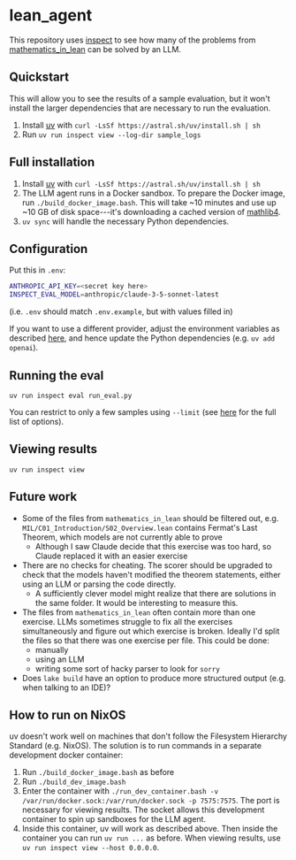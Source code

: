# lean_agent

This repository uses [inspect](https://inspect.aisi.org.uk) to see how many
of the problems from
[mathematics_in_lean](https://github.com/leanprover-community/mathematics_in_lean/)
can be solved by an LLM.

## Quickstart

This will allow you to see the results of a sample evaluation, but it won't
install the larger dependencies that are necessary to run the evaluation.

1. Install [uv](https://github.com/astral-sh/uv) with `curl -LsSf https://astral.sh/uv/install.sh | sh`
1. Run `uv run inspect view --log-dir sample_logs`

## Full installation

1. Install [uv](https://github.com/astral-sh/uv) with `curl -LsSf https://astral.sh/uv/install.sh | sh`
1. The LLM agent runs in a Docker sandbox.
   To prepare the Docker image, run `./build_docker_image.bash`.
   This will take ~10 minutes and use up ~10 GB of disk space---it's
   downloading a cached version of [mathlib4](https://github.com/leanprover-community/mathlib4).
1. `uv sync` will handle the necessary Python dependencies.

## Configuration

Put this in `.env`:

```sh
ANTHROPIC_API_KEY=<secret key here>
INSPECT_EVAL_MODEL=anthropic/claude-3-5-sonnet-latest
```

(i.e. `.env` should match `.env.example`, but with values filled in)

If you want to use a different provider, adjust the environment variables
as described [here](https://inspect.aisi.org.uk/#getting-started),
and hence update the Python dependencies (e.g. `uv add openai`).

## Running the eval

`uv run inspect eval run_eval.py`

You can restrict to only a few samples using `--limit`
(see [here](https://inspect.aisi.org.uk/options.html) for the full list of options).

## Viewing results

`uv run inspect view`

## Future work

- Some of the files from `mathematics_in_lean` should be filtered out, e.g. `MIL/C01_Introduction/S02_Overview.lean` contains Fermat's Last Theorem, which models are not currently able to prove
  - Although I saw Claude decide that this exercise was too hard, so Claude replaced it with an easier exercise
- There are no checks for cheating. The scorer should be upgraded to check that the models haven't modified the theorem statements, either using an LLM or parsing the code directly.
  - A sufficiently clever model might realize that there are solutions in the same folder. It would be interesting to measure this.
- The files from `mathematics_in_lean` often contain more than one exercise.
  LLMs sometimes struggle to fix all the exercises simultaneously and figure out which exercise is broken.
  Ideally I'd split the files so that there was one exercise per file. This could be done:
  - manually
  - using an LLM
  - writing some sort of hacky parser to look for `sorry`
- Does `lake build` have an option to produce more structured output (e.g. when talking to an IDE)?

## How to run on NixOS

uv doesn't work well on machines that don't follow the Filesystem Hierarchy Standard (e.g. NixOS).
The solution is to run commands in a separate development docker container:

1. Run `./build_docker_image.bash` as before
1. Run `./build_dev_image.bash`
1. Enter the container with `./run_dev_container.bash -v /var/run/docker.sock:/var/run/docker.sock -p 7575:7575`. The port is necessary for viewing results. The socket allows this development container to spin up sandboxes for the LLM agent.
1. Inside this container, uv will work as described above. Then inside the container you can run `uv run ...` as before. When viewing results, use `uv run inspect view --host 0.0.0.0`.
